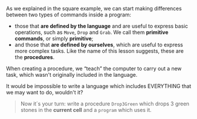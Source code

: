 As we explained in the square example, we can start making differences between two types of commands inside a program:

- those that **are defined by the language** and are useful to express basic operations, such as `Move`, `Drop` and `Grab`. We call them **primitive commands**, or simply **primitive**;
- and those that **are defined by ourselves**, which are useful to express more complex tasks. Like the name of this lesson suggests, these are the **procedures**.

When creating a procedure, we “teach” the computer to carry out a new task, which wasn't originally included in the language.

It would be impossible to write a language which includes EVERYTHING that we may want to do, wouldn't it?

> Now it´s your turn: write a procedure `Drop3Green` which drops 3 green stones in the **current cell** and a `program` which uses it.